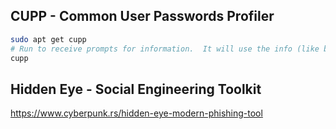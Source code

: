 ## CUPP - Common User Passwords Profiler

```bash
sudo apt get cupp
# Run to receive prompts for information.  It will use the info (like birtdates, etc) to generate a password list
cupp
```



## Hidden Eye - Social Engineering Toolkit

https://www.cyberpunk.rs/hidden-eye-modern-phishing-tool



